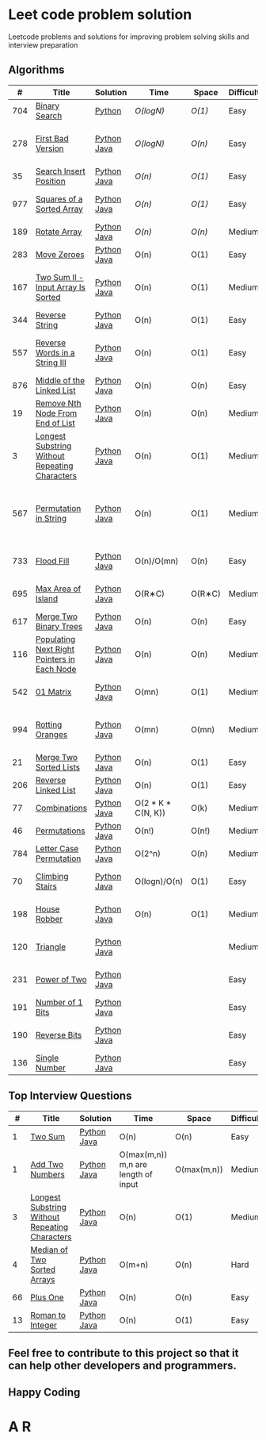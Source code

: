 # Leet code problem solution
Leetcode problems and solutions for improving problem solving skills and interview preparation

## Algorithms

|  #  | Title           |  Solution       |  Time           | Space           | Difficulty    | Tag          | Comment | 
|-----|---------------- | --------------- | --------------- | --------------- | ------------- |--------------|-----|
704 | [Binary Search](https://leetcode.com/problems/binary-search/) | [Python](./Algorithms/Binary_Search.py) | _O(logN)_ | _O(1)_      | Easy         | Array, Binary Search |
278 | [First Bad Version](https://leetcode.com/problems/first-bad-version/) | [Python](./Algorithms/First_Bad_Version.py) [Java](./Algorithms/First_bad_version.java) | _O(logN)_ | _O(n)_      | Easy         | Binary Search |Time limit exceeds in few solution 
35 | [Search Insert Position](https://leetcode.com/problems/search-insert-position/) | [Python](./Algorithms/Search_Insert_Position.py) [Java](./Algorithms/Search_Insert_Position.py) | _O(n)_ | _O(1)_      | Easy         | Array, Binary Search |
977 | [Squares of a Sorted Array](https://leetcode.com/problems/squares-of-a-sorted-array/) | [Python](./Algorithms/squares_of_a_sorted_array.py) [Java](./Algorithms/squares_of_a_sorted_array.java) | _O(n)_ | _O(1)_      | Easy         | Array, Two pointers, Sorting | 
189 | [Rotate Array](https://leetcode.com/problems/rotate-array/) | [Python](./Algorithms/rotate_array.py) [Java](./Algorithms/rotate_array.java) | _O(n)_ | _O(n)_      | Medium         | Array, Math, Two pointers | 
 283 | [Move Zeroes](https://leetcode.com/problems/move-zeroes/) |  [Python](./Algorithms/move_zeroes.py.py)  [Java](./Algorithms/move_zeroes.py.java)  | O(n) | O(1)  | Easy | Array, Two pointers |
 167 | [Two Sum II - Input Array Is Sorted](https://leetcode.com/problems/two-sum-ii-input-array-is-sorted/)     |   [Python](./Algorithms/Two_Sum_II.py)  [Java](./Algorithms/Two_Sum_II.java)   | O(n) | O(1) | Medium | Array, Two pointers, Binary Search |
 344 | [Reverse String](https://leetcode.com/problems/reverse-string/) |  [Python](./Algorithms/Reverse_String.py)  [Java](./Algorithms/Reverse_String.java)    | O(n) | O(1) | Easy | Two pointers |
 557 |  [Reverse Words in a String III](https://leetcode.com/problems/reverse-words-in-a-string-iii/)    |  [Python](./Algorithms/Reverse_Words_in_a_String_III.py)  [Java](./Algorithms/Reverse_Words_in_a_String_III.java)    | O(n) | O(1) | Easy | Two pointers, String, Recursion |
 876 |  [Middle of the Linked List](https://leetcode.com/problems/middle-of-the-linked-list/)    |  [Python](./Algorithms/Middle_of_the_Linked_List.py)  [Java](./Algorithms/Middle_of_the_Linked_List.java)    | O(n) | O(n) | Easy  | Linked List, Two Pointers | 
 19  |   [Remove Nth Node From End of List](https://leetcode.com/problems/remove-nth-node-from-end-of-list/)   |  [Python](./Algorithms/Remove_Nth_Node_From_End_of_List.py)  [Java](./Algorithms/Remove_Nth_Node_From_End_of_List.java)    | O(n) | O(n) | Medium  | Linked List, Two Pointers |
 3 |   [Longest Substring Without Repeating Characters](https://leetcode.com/problems/longest-substring-without-repeating-characters/)   |  [Python](./Algorithms/Longest_Substring_Without_Repeating_Characters.py)  [Java](./Algorithms/Longest_Substring_Without_Repeating_Characters.java)    | O(n) | O(1) | Medium | Hash Table, String, Sliding Window |
  567  |  [Permutation in String](https://leetcode.com/problems/permutation-in-string/)    |  [Python](./Algorithms/Permutation_in_String.java)  [Java](./Algorithms/Permutation_in_String.java)   | O(n) | O(1) | Medium | Hash Table, Two Pointers, String, Sliding Window  |
 733 |  [Flood Fill](https://leetcode.com/problems/flood-fill/)    |  [Python](./Algorithms/Flood_Fill.py)  [Java](./Algorithms/Flood_Fill.java)   | O(n)/O(mn) | O(n) | Easy | Array, Depth-First Search |
 695 |   [Max Area of Island](https://leetcode.com/problems/max-area-of-island/)   |  [Python](./Algorithms/Max_Area_of_Island.py)  [Java](./Algorithms/Max_Area_of_Island.java)   | O(R∗C) | O(R∗C) | Medium | Array, Depth-First Search |
617 |   [Merge Two Binary Trees](https://leetcode.com/problems/merge-two-binary-trees/)   |  [Python](./Algorithms/Merge_Two_Binary_Trees.py)  [Java](./Algorithms/Merge_Two_Binary_Trees.java)   | O(n) | O(n) | Easy | Tree, Depth-First Search | 
 116 |   [Populating Next Right Pointers in Each Node](https://leetcode.com/problems/populating-next-right-pointers-in-each-node/)   |  [Python](./Algorithms/Populating_Next_Right_Pointers_in_Each_Node.py)  [Java](./Algorithms/Populating_Next_Right_Pointers_in_Each_Node.java)    | O(n) | O(n) | Medium | Linked List, Tree |
 542 |   [01 Matrix](https://leetcode.com/problems/01-matrix/)   |  [Python](./Algorithms/Matrix_01.py)  [Java](./Algorithms/Matrix_01.java)    | O(mn) | O(1) | Medium | Array, Dynamic Programming |
 994 |   [Rotting Oranges](https://leetcode.com/problems/rotting-oranges/)   |  [Python](./Algorithms/Rotting_Oranges.py)  [Java](./Algorithms/Rotting_Oranges.java)    | O(mn) | O(mn) | Medium | Array, Breadth-First Search, Matrix |
 21 |   [Merge Two Sorted Lists](https://leetcode.com/problems/merge-two-sorted-lists/)   |  [Python](./Algorithms/Merge_Two_Sorted_Lists.py)  [Java](./Algorithms/Merge_Two_Sorted_Lists.java)    | O(n) | O(1) | Easy | Linked List, Recursion |
 206 |   [Reverse Linked List](https://leetcode.com/problems/reverse-linked-list/)   |  [Python](./Algorithms/Reverse_Linked_List.py)  [Java](./Algorithms/Reverse_Linked_List.java)    | O(n) | O(1) | Easy | Linked List, Recursion |
 77 |   [Combinations](https://leetcode.com/problems/combinations/)   |  [Python](./Algorithms/Combinations.py)  [Java](./Algorithms/Combinations.java)    | O(2 * K * C(N, K)) | O(k) | Medium | Array, Backtracking |
 46 |   [Permutations](https://leetcode.com/problems/permutations/)   |  [Python](./Algorithms/Permutations.py)  [Java](./Algorithms/Permutations.java)   | O(n!) | O(n!) | Medium | Array, Backtracking |
 784 |   [Letter Case Permutation](https://leetcode.com/problems/letter-case-permutation/)   |  [Python](./Algorithms/Letter_Case_Permutation.py)  [Java](./Algorithms/Letter_Case_Permutation.java)   | O(2^n) | O(n) | Medium | String, Backtracking |
 70 |   [Climbing Stairs](https://leetcode.com/problems/climbing-stairs/)   |  [Python](./Algorithms/Climbing_Stairs.py)  [Java](./Algorithms/Climbing_Stairs.java)   | O(logn)/O(n) | O(1) | Easy | Math, Dynamic Programming |
 198 |   [House Robber](https://leetcode.com/problems/house-robber/)   |  [Python](./Algorithms/House_Robber.py)  [Java](./Algorithms/House_Robber.java)   | O(n) | O(1) | Medium | Array, Dynamic Programming |
 120 |   [Triangle](https://leetcode.com/problems/triangle/)   |  [Python](./Algorithms/)  [Java](./Algorithms/)   |  |  | Medium | Array, Dynamic Programming |
 231 |   [Power of Two](https://leetcode.com/problems/power-of-two/)   |  [Python](./Algorithms/)  [Java](./Algorithms/)   |  |  | Easy | Math, Bit Manipulation, Recursion |
 191 |   [Number of 1 Bits](https://leetcode.com/problems/number-of-1-bits/)   |  [Python](./Algorithms/)  [Java](./Algorithms/)   |  |  | Easy | Bit Manipulation |
 190 |   [Reverse Bits](https://leetcode.com/problems/reverse-bits/)   |  [Python](./Algorithms/)  [Java](./Algorithms/)   |  |  | Easy | Divide and Conquer, Bit Manipulation |
 136 |   [Single Number](https://leetcode.com/problems/single-number/)   |  [Python](./Algorithms/)  [Java](./Algorithms/)   |  |  | Easy | Array, Bit Manipulation |  





## Top Interview Questions

|  #  | Title           |  Solution       | Time     |  Space    | Difficulty    | Tag          | Comment |
|-----|---------------- | --------------- | ---------|   --------| --------------| -------------| --------|
| 1 | [Two Sum](https://leetcode.com/problems/two-sum/) | [Python](./Top-Interview-Questions/two_sum.py) [Java](./Top-Interview-Questions/two_sum.java) | O(n) | O(n) |Easy | Brute force, Hash table |
| 1 | [Add Two Numbers](https://leetcode.com/problems/add-two-numbers/) | [Python](./Top-Interview-Questions/add_two_numbers.py) [Java](./Top-Interview-Questions/add_two_numbers.java) | O(max(m,n)) m,n are length of input | O(max(m,n)) | Medium | Linked list | 
| 3 | [Longest Substring Without Repeating Characters](https://leetcode.com/problems/longest-substring-without-repeating-characters/) | [Python](./Top-Interview-Questions/Longest_substring_without_repeating_characters.py) [Java](./Top-Interview-Questions/Longest_substring_without_repeating_characters.java) | O(n) | O(1) | Medium | Hash Table |
| 4 | [Median of Two Sorted Arrays](https://leetcode.com/problems/median-of-two-sorted-arrays/) | [Python](./Top-Interview-Questions/median_of_two_sorted_arrays.py) [Java](./Top-Interview-Questions/median_of_two_sorted_arrays.java) | O(m+n) | O(n) | Hard | Recursive/Dynamic |
| 66 | [Plus One](https://leetcode.com/problems/plus-one/) | [Python](./Top-Interview-Questions/Plus_one.py) [Java](./Top-Interview-Questions/Plus_one.java) | O(n) | O(n) | Easy | Binary |
| 13 | [Roman to Integer](https://leetcode.com/problems/roman-to-integer/) | [Python](./Top-Interview-Questions/Roman_to_integer.py) [Java](./Top-Interview-Questions/Roman_to_integer.java) | O(n) | O(1) | Easy | | 



## Feel free to contribute to this project so that it can help other developers and programmers.
## Happy Coding
# A R
